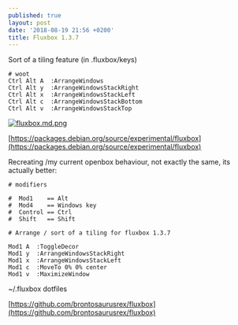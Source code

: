 ```yaml
---
published: true
layout: post
date: '2018-08-19 21:56 +0200'
title: Fluxbox 1.3.7
---
```

Sort of a tiling feature (in .fluxbox/keys)

    # woot
    Ctrl Alt A  :ArrangeWindows
    Ctrl Alt y  :ArrangeWindowsStackRight
    Ctrl Alt x  :ArrangeWindowsStackLeft
    Ctrl Alt c  :ArrangeWindowsStackBottom
    Ctrl Alt v  :ArrangeWindowsStackTop
    
[![fluxbox.md.png](https://images.weserv.nl/?url=//cdn.scrot.moe/images/2018/08/19/fluxbox.md.png)](https://scrot.moe/image/9N1Jn)

[https://packages.debian.org/source/experimental/fluxbox](https://packages.debian.org/source/experimental/fluxbox)

Recreating /my current openbox behaviour, not exactly the same, its actually better:

    # modifiers

    #  Mod1    == Alt
    #  Mod4    == Windows key
    #  Control == Ctrl
    #  Shift   == Shift

    # Arrange / sort of a tiling for fluxbox 1.3.7

    Mod1 A  :ToggleDecor
    Mod1 y  :ArrangeWindowsStackRight
    Mod1 x  :ArrangeWindowsStackLeft
    Mod1 c  :MoveTo 0% 0% center
    Mod1 v  :MaximizeWindow

~/.fluxbox dotfiles

[https://github.com/brontosaurusrex/fluxbox](https://github.com/brontosaurusrex/fluxbox)
